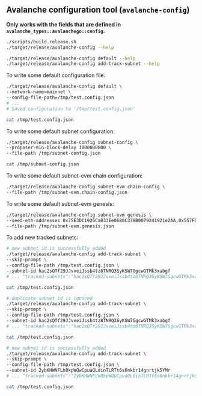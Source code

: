 
## Avalanche configuration tool (`avalanche-config`)

**Only works with the fields that are defined in `avalanche_types::avalanchego::config`.**

```bash
./scripts/build.release.sh
./target/release/avalanche-config --help

./target/release/avalanche-config default --help
./target/release/avalanche-config add-track-subnet --help
```

To write some default configuration file:

```bash
./target/release/avalanche-config default \
--network-name=mainnet \
--config-file-path=/tmp/test.config.json
# ...
# Saved configuration to '/tmp/test.config.json'

cat /tmp/test.config.json
```

To write some default subnet configuration:

```bash
./target/release/avalanche-config subnet-config \
--proposer-min-block-delay 1000000000 \
--file-path /tmp/subnet-config.json

cat /tmp/subnet-config.json
```

To write some default subnet-evm chain configuration:

```bash
./target/release/avalanche-config subnet-evm chain-config \
--file-path /tmp/subnet-evm.chain-config.json
```

To write some default subnet-evm genesis:

```bash
./target/release/avalanche-config subnet-evm genesis \
--seed-eth-addresses 0x75E3DC1926Ca033Ee06B0C378B0079241921e2AA,0x557FDFCAEff5daDF7287344f4E30172e56EC7aec \
--file-path /tmp/subnet-evm.genesis.json
```

To add new tracked subnets:

```bash
# new subnet id is successfully added
./target/release/avalanche-config add-track-subnet \
--skip-prompt \
--config-file-path /tmp/test.config.json \
--subnet-id hac2sQTf29JJvveiJssb4tz8TNRQ3SyKSW7GgcwGTMk3xabgf
# ... "tracked-subnets":"hac2sQTf29JJvveiJssb4tz8TNRQ3SyKSW7GgcwGTMk3xabgf" ...

cat /tmp/test.config.json

# duplicate subnet id is ignored
./target/release/avalanche-config add-track-subnet \
--skip-prompt \
--config-file-path /tmp/test.config.json \
--subnet-id hac2sQTf29JJvveiJssb4tz8TNRQ3SyKSW7GgcwGTMk3xabgf
# ... "tracked-subnets":"hac2sQTf29JJvveiJssb4tz8TNRQ3SyKSW7GgcwGTMk3xabgf" ...

cat /tmp/test.config.json

# new subnet id is successfully added
./target/release/avalanche-config add-track-subnet \
--skip-prompt \
--config-file-path /tmp/test.config.json \
--subnet-id 2ybKHWNFLh8kpWQwCpuaQLdinTLRTt6s6nkbr14gnrtjk5YMr
# ... "tracked-subnets":"2ybKHWNFLh8kpWQwCpuaQLdinTLRTt6s6nkbr14gnrtjk5YMr,hac2sQTf29JJvveiJssb4tz8TNRQ3SyKSW7GgcwGTMk3xabgf" ...

cat /tmp/test.config.json
```
